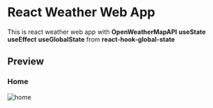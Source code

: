 # React Weather Web App

This is react weather web app with **OpenWeatherMapAPI** **useState** **useEffect** **useGlobalState** from **react-hook-global-state**

## Preview

### Home

![home]("/public/screenshot-home.jpeg")
